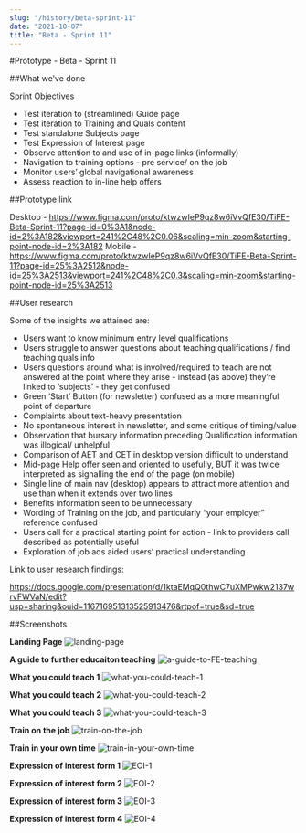 ```yaml
---
slug: "/history/beta-sprint-11"
date: "2021-10-07"
title: "Beta - Sprint 11"
---
```


#Prototype - Beta - Sprint 11

##What we’ve done

Sprint Objectives

- Test iteration to (streamlined) Guide page
- Test iteration to Training and Quals content
- Test standalone Subjects page
- Test Expression of Interest page
- Observe attention to and use of in-page links (informally)
- Navigation to training options - pre service/ on the job
- Monitor users’ global navigational awareness
- Assess reaction to in-line help offers



##Prototype link

Desktop - https://www.figma.com/proto/ktwzwIeP9qz8w6iVvQfE30/TiFE-Beta-Sprint-11?page-id=0%3A1&node-id=2%3A182&viewport=241%2C48%2C0.06&scaling=min-zoom&starting-point-node-id=2%3A182
Mobile - https://www.figma.com/proto/ktwzwIeP9qz8w6iVvQfE30/TiFE-Beta-Sprint-11?page-id=25%3A2512&node-id=25%3A2513&viewport=241%2C48%2C0.3&scaling=min-zoom&starting-point-node-id=25%3A2513

##User research

Some of the insights we attained are:

-  Users want to know minimum entry level qualifications
-  Users struggle to answer questions about teaching qualifications / find teaching quals info
-  Users questions around what is involved/required to teach are not answered at the point where they arise - instead (as above) they’re linked to ‘subjects’ - they get confused
-  Green ‘Start’ Button (for newsletter) confused as a more meaningful point of departure
-  Complaints about text-heavy presentation
-  No spontaneous interest in newsletter, and some critique of timing/value
-  Observation that bursary information preceding Qualification information was illogical/ unhelpful
-  Comparison of AET and CET in desktop version difficult to understand
-  Mid-page Help offer seen and oriented to usefully, BUT it was twice interpreted as signalling the end of the page (on mobile)
-  Single line of main nav (desktop) appears to attract more attention and use than when it extends over two lines
-  Benefits information seen to be unnecessary
-  Wording of Training on the job, and particularly “your employer” reference confused
-  Users call for a practical starting point for action - link to providers call described as potentially useful 
-  Exploration of job ads aided users’ practical understanding


Link to user research findings:

https://docs.google.com/presentation/d/1ktaEMqQ0thwC7uXMPwkw2137wrvFWVaN/edit?usp=sharing&ouid=116716951313525913476&rtpof=true&sd=true

##Screenshots

**Landing Page**
![landing-page](/images/beta-sprint-11/landing-page.png)

**A guide to further educaiton teaching**
![a-guide-to-FE-teaching](/images/beta-sprint-11/a-guide-to-FE-teaching.png)

**What you could teach 1**
![what-you-could-teach-1](/images/beta-sprint-11/what-you-could-teach-1.png)

**What you could teach 2**
![what-you-could-teach-2](/images/beta-sprint-11/what-you-could-teach-2.png)

**What you could teach 3**
![what-you-could-teach-3](/images/beta-sprint-11/what-you-could-teach-3.png)

**Train on the job**
![train-on-the-job](/images/beta-sprint-11/train-on-the-job.png)

**Train in your own time**
![train-in-your-own-time](/images/beta-sprint-11/train-in-your-own-time.png)

**Expression of interest form 1**
![EOI-1](/images/beta-sprint-11/EOI-1.png)

**Expression of interest form 2**
![EOI-2](/images/beta-sprint-11/EOI-2.png)

**Expression of interest form 3**
![EOI-3](/images/beta-sprint-11/EOI-3.png)

**Expression of interest form 4**
![EOI-4](/images/beta-sprint-11/EOI-4.png)
